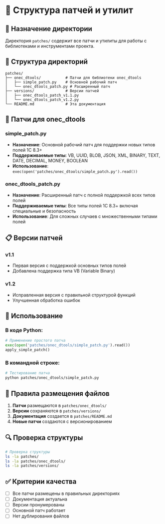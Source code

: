 # 📁 Структура патчей и утилит

## 🎯 Назначение директории

Директория `patches/` содержит все патчи и утилиты для работы с библиотеками и инструментами проекта.

## 📂 Структура директорий

```
patches/
├── onec_dtools/           # Патчи для библиотеки onec_dtools
│   ├── simple_patch.py    # Основной рабочий патч
│   └── onec_dtools_patch.py # Расширенный патч
├── versions/              # Версии патчей
│   ├── onec_dtools_patch_v1.1.py
│   └── onec_dtools_patch_v1.2.py
└── README.md              # Эта документация
```

## 🔧 Патчи для onec_dtools

### simple_patch.py
- **Назначение**: Основной рабочий патч для поддержки новых типов полей 1С 8.3+
- **Поддерживаемые типы**: VB, UUID, BLOB, JSON, XML, BINARY, TEXT, DATE, DECIMAL, MONEY, BOOLEAN
- **Использование**: `exec(open('patches/onec_dtools/simple_patch.py').read())`

### onec_dtools_patch.py
- **Назначение**: Расширенный патч с полной поддержкой всех типов полей
- **Поддерживаемые типы**: Все типы полей 1С 8.3+ включая специальные и безопасность
- **Использование**: Для сложных случаев с множественными типами полей

## 📋 Версии патчей

### v1.1
- Первая версия с поддержкой основных типов полей
- Добавлена поддержка типа VB (Variable Binary)

### v1.2
- Исправленная версия с правильной структурой функций
- Улучшенная обработка ошибок

## 🚀 Использование

### В коде Python:
```python
# Применение простого патча
exec(open('patches/onec_dtools/simple_patch.py').read())
apply_simple_patch()
```

### В командной строке:
```bash
# Тестирование патча
python patches/onec_dtools/simple_patch.py
```

## 📝 Правила размещения файлов

1. **Патчи** размещаются в `patches/onec_dtools/`
2. **Версии** сохраняются в `patches/versions/`
3. **Документация** создается в `patches/README.md`
4. **Новые патчи** создаются с версионированием

## 🔍 Проверка структуры

```bash
# Проверка структуры
ls -la patches/
ls -la patches/onec_dtools/
ls -la patches/versions/
```

## ✅ Критерии качества

- [ ] Все патчи размещены в правильных директориях
- [ ] Документация актуальна
- [ ] Версии пронумерованы
- [ ] Основной патч работает
- [ ] Нет дублирования файлов
